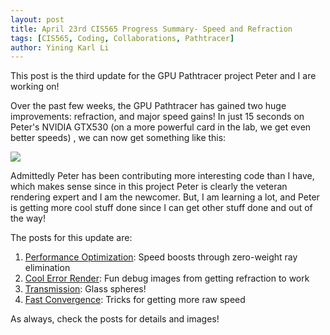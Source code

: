 ```yaml
---
layout: post
title: April 23rd CIS565 Progress Summary- Speed and Refraction
tags: [CIS565, Coding, Collaborations, Pathtracer]
author: Yining Karl Li
---
```


This post is the third update for the GPU Pathtracer project Peter and I are working on!

Over the past few weeks, the GPU Pathtracer has gained two huge improvements: refraction, and major speed  gains! In just 15 seconds on Peter's NVIDIA GTX530 (on a more powerful card in the lab, we get even better speeds) , we can now get something like this:

[![]({{site.url}}/content/images/2012/Apr/JustFifteenSeconds.png)]({{site.url}}/content/images/2012/Apr/JustFifteenSeconds.png)

Admittedly Peter has been contributing more interesting code than I have, which makes sense since in this project Peter is clearly the veteran rendering expert and I am the newcomer. But, I am learning a lot, and Peter is getting more cool stuff done since I can get other stuff done and out of the way!

The posts for this update are:

1. [Performance Optimization](http://gpupathtracer.blogspot.com/2012/04/thirty-seconds.html): Speed boosts through zero-weight ray elimination
2. [Cool Error Render](http://gpupathtracer.blogspot.com/2012/04/cool-error-render.html): Fun debug images from getting refraction to work
3. [Transmission](http://gpupathtracer.blogspot.com/2012/04/transmission.html): Glass spheres!
4. [Fast Convergence](http://gpupathtracer.blogspot.com/2012/04/convergence.html): Tricks for getting more raw speed

As always, check the posts for details and images!
